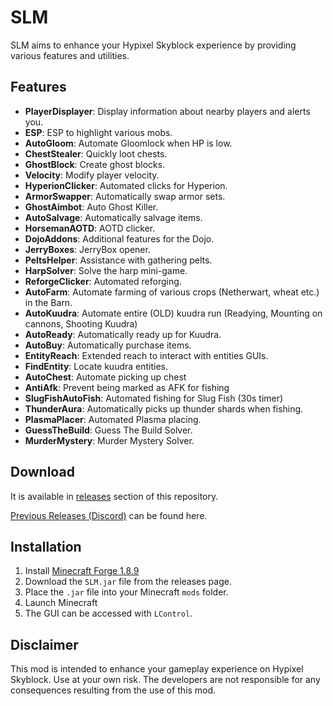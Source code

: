 # SLM

SLM aims to enhance your Hypixel Skyblock experience by providing various features and utilities.

## Features

- **PlayerDisplayer**: Display information about nearby players and alerts you.
- **ESP**: ESP to highlight various mobs.
- **AutoGloom**: Automate Gloomlock when HP is low.
- **ChestStealer**: Quickly loot chests.
- **GhostBlock**: Create ghost blocks.
- **Velocity**: Modify player velocity.
- **HyperionClicker**: Automated clicks for Hyperion.
- **ArmorSwapper**: Automatically swap armor sets.
- **GhostAimbot**: Auto Ghost Killer.
- **AutoSalvage**: Automatically salvage items.
- **HorsemanAOTD**: AOTD clicker.
- **DojoAddons**: Additional features for the Dojo.
- **JerryBoxes**: JerryBox opener.
- **PeltsHelper**: Assistance with gathering pelts.
- **HarpSolver**: Solve the harp mini-game.
- **ReforgeClicker**: Automated reforging.
- **AutoFarm**: Automate farming of various crops (Netherwart, wheat etc.) in the Barn.
- **AutoKuudra**: Automate entire (OLD) kuudra run (Readying, Mounting on cannons, Shooting Kuudra)
- **AutoReady**: Automatically ready up for Kuudra.
- **AutoBuy**: Automatically purchase items.
- **EntityReach**: Extended reach to interact with entities GUIs.
- **FindEntity**: Locate kuudra entities.
- **AutoChest**: Automate picking up chest
- **AntiAfk**: Prevent being marked as AFK for fishing
- **SlugFishAutoFish**: Automated fishing for Slug Fish (30s timer)
- **ThunderAura**: Automatically picks up thunder shards when fishing.
- **PlasmaPlacer**: Automated Plasma placing.
- **GuessTheBuild**: Guess The Build Solver.
- **MurderMystery**: Murder Mystery Solver.

## Download

It is available in [releases](https://github.com/JasonH53/SLM/releases/tag/Release) section of this repository.

[Previous Releases (Discord)](https://discord.gg/4NmJB689Ef) can be found here.

## Installation

1. Install [Minecraft Forge 1.8.9](https://files.minecraftforge.net/net/minecraftforge/forge/index_1.8.9.html) 
2. Download the `SLM.jar` file from the releases page.
3. Place the `.jar` file into your Minecraft `mods` folder.
4. Launch Minecraft
5. The GUI can be accessed with `LControl`.

## Disclaimer

This mod is intended to enhance your gameplay experience on Hypixel Skyblock. Use at your own risk. The developers are not responsible for any consequences resulting from the use of this mod.
